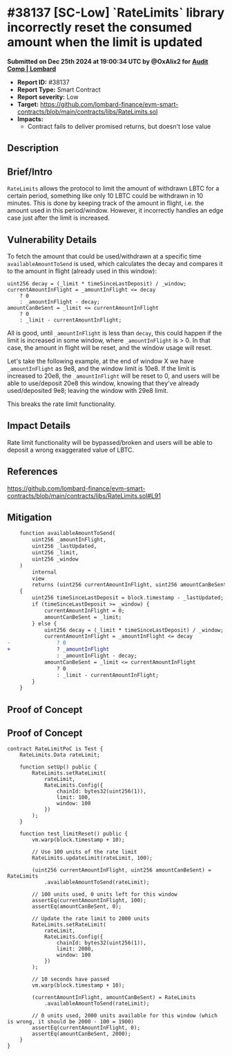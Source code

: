 # #38137 \[SC-Low] \`RateLimits\` library incorrectly reset the consumed amount when the limit is updated

**Submitted on Dec 25th 2024 at 19:00:34 UTC by @OxAlix2 for** [**Audit Comp | Lombard**](https://immunefi.com/audit-competition/audit-comp-lombard)

* **Report ID:** #38137
* **Report Type:** Smart Contract
* **Report severity:** Low
* **Target:** https://github.com/lombard-finance/evm-smart-contracts/blob/main/contracts/libs/RateLimits.sol
* **Impacts:**
  * Contract fails to deliver promised returns, but doesn't lose value

## Description

## Brief/Intro

`RateLimits` allows the protocol to limit the amount of withdrawn LBTC for a certain period, something like only 10 LBTC could be withdrawn in 10 minutes. This is done by keeping track of the amount in flight, i.e. the amount used in this period/window. However, it incorrectly handles an edge case just after the limit is increased.

## Vulnerability Details

To fetch the amount that could be used/withdrawn at a specific time `availableAmountToSend` is used, which calculates the decay and compares it to the amount in flight (already used in this window):

```solidity
uint256 decay = (_limit * timeSinceLastDeposit) / _window;
currentAmountInFlight = _amountInFlight <= decay
    ? 0
    : _amountInFlight - decay;
amountCanBeSent = _limit <= currentAmountInFlight
    ? 0
    : _limit - currentAmountInFlight;
```

All is good, until `_amountInFlight` is less than `decay`, this could happen if the limit is increased in some window, where `_amountInFlight` is > 0. In that case, the amount in flight will be reset, and the window usage will reset.

Let's take the following example, at the end of window X we have `_amountInFlight` as 9e8, and the window limit is 10e8. If the limit is increased to 20e8, the `_amountInFlight` will be reset to 0, and users will be able to use/deposit 20e8 this window, knowing that they've already used/deposited 9e8; leaving the window with 29e8 limit.

This breaks the rate limit functionality.

## Impact Details

Rate limit functionality will be bypassed/broken and users will be able to deposit a wrong exaggerated value of LBTC.

## References

https://github.com/lombard-finance/evm-smart-contracts/blob/main/contracts/libs/RateLimits.sol#L91

## Mitigation

```diff
    function availableAmountToSend(
        uint256 _amountInFlight,
        uint256 _lastUpdated,
        uint256 _limit,
        uint256 _window
    )
        internal
        view
        returns (uint256 currentAmountInFlight, uint256 amountCanBeSent)
    {
        uint256 timeSinceLastDeposit = block.timestamp - _lastUpdated;
        if (timeSinceLastDeposit >= _window) {
            currentAmountInFlight = 0;
            amountCanBeSent = _limit;
        } else {
            uint256 decay = (_limit * timeSinceLastDeposit) / _window;
            currentAmountInFlight = _amountInFlight <= decay
-               ? 0
+               ? _amountInFlight
                : _amountInFlight - decay;
            amountCanBeSent = _limit <= currentAmountInFlight
                ? 0
                : _limit - currentAmountInFlight;
        }
    }
```

## Proof of Concept

## Proof of Concept

```solidity
contract RateLimitPoC is Test {
    RateLimits.Data rateLimit;

    function setUp() public {
        RateLimits.setRateLimit(
            rateLimit,
            RateLimits.Config({
                chainId: bytes32(uint256(1)),
                limit: 100,
                window: 100
            })
        );
    }

    function test_limitReset() public {
        vm.warp(block.timestamp + 10);

        // Use 100 units of the rate limit
        RateLimits.updateLimit(rateLimit, 100);

        (uint256 currentAmountInFlight, uint256 amountCanBeSent) = RateLimits
            .availableAmountToSend(rateLimit);

        // 100 units used, 0 units left for this window
        assertEq(currentAmountInFlight, 100);
        assertEq(amountCanBeSent, 0);

        // Update the rate limit to 2000 units
        RateLimits.setRateLimit(
            rateLimit,
            RateLimits.Config({
                chainId: bytes32(uint256(1)),
                limit: 2000,
                window: 100
            })
        );

        // 10 seconds have passed
        vm.warp(block.timestamp + 10);

        (currentAmountInFlight, amountCanBeSent) = RateLimits
            .availableAmountToSend(rateLimit);

        // 0 units used, 2000 units available for this window (which is wrong, it should be 2000 - 100 = 1900)
        assertEq(currentAmountInFlight, 0);
        assertEq(amountCanBeSent, 2000);
    }
}
```
